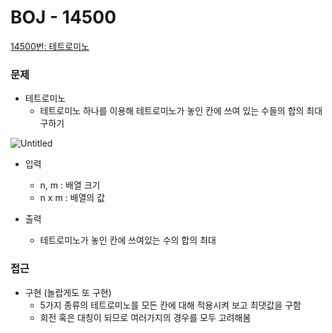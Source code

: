 # BOJ - 14500

[14500번: 테트로미노](https://www.acmicpc.net/problem/14500)

### 문제

- 테트로미노
    - 테트로미노 하나를 이용해 테트로미노가 놓인 칸에 쓰여 있는 수들의 합의 최대 구하기

![Untitled](https://s3-us-west-2.amazonaws.com/secure.notion-static.com/260f95da-1c31-4fa1-bbac-5cb1c4e9da6a/Untitled.png)

- 입력
    - n, m : 배열 크기
    - n x m : 배열의 값
    
- 출력
    - 테트로미노가 놓인 칸에 쓰여있는 수의 합의 최대
    

### 접근

- 구현 (놀랍게도 또 구현)
    - 5가지 종류의 테트로미노를 모든 칸에 대해 적용시켜 보고 최댓값을 구함
    - 회전 혹은 대칭이 되므로 여러가지의 경우를 모두 고려해봄
